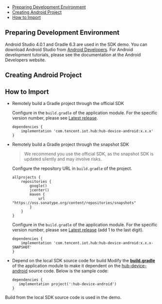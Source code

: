  * [Preparing Development Environment](#Preparing-Development-Environment)
 * [Creating Android Project](#Creating-Android-Project)
 * [How to Import](#How-to-Import)

## Preparing Development Environment
Android Studio 4.0.1 and Gradle 6.3 are used in the SDK demo.
You can download Android Studio from [Android Developers](https://developer.android.com/studio). For Android development tutorials, please see the documentation at the Android Developers website.

## Creating Android Project

## How to Import
 -  Remotely build a Gradle project through the official SDK

    Configure in the `build.gradle` of the application module. For the specific version number, please see [Latest release](https://github.com/tencentyun/iot-device-java/releases). 
    ``` gr
    dependencies {
        implementation 'com.tencent.iot.hub:hub-device-android:x.x.x'
    }
    ```
 -  Remotely build a Gradle project through the snapshot SDK

    > We recommend you use the official SDK, as the snapshot SDK is updated silently and may involve risks.

    Configure the repository URL in `build.gradle` of the project.
    ``` gr
    allprojects {
        repositories {
            google()
            jcenter()
            maven {
                url "https://oss.sonatype.org/content/repositories/snapshots"
            }
        }
    }
    ```
    Configure in the `build.gradle` of the application module. For the specific version number, please see [Latest release](https://github.com/tencentyun/iot-device-java/releases) (add 1 to the last digit).
    ``` gr
    dependencies {
        implementation 'com.tencent.iot.hub:hub-device-android:x.x.x-SNAPSHOT'
    }
    ```
 -  Depend on the local SDK source code for build
    Modify the **[build.gradle](../../hub-android-demo/build.gradle)** of the application module to make it dependent on the [hub-device-android](../../hub-device-android) source code. Below is the sample code:
    
     ```gr
    dependencies {
        implementation project(':hub-device-android')
    }
     ```


Build from the local SDK source code is used in the demo.
